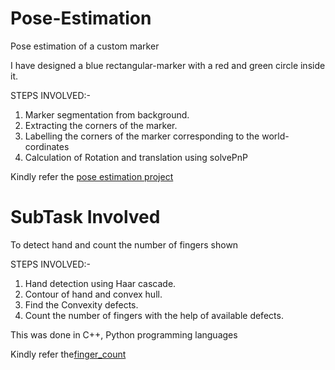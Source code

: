 # Pose-Estimation

Pose estimation of a custom marker

I have designed a blue rectangular-marker with a red and green circle inside it.

STEPS INVOLVED:-

1. Marker segmentation from background.
2. Extracting the corners of the marker.
3. Labelling the corners of the marker corresponding to the world-cordinates
4. Calculation of Rotation and translation using solvePnP

Kindly refer the [pose estimation project](https://github.com/AAMSfamilymembers/Pose-Estimation/tree/master/pose%20estimation%20project)


# SubTask Involved
To detect hand and count the number of fingers shown 

STEPS INVOLVED:-

1. Hand detection using Haar cascade.
2. Contour of hand and convex hull.
3. Find the Convexity defects.
4. Count the number of fingers with the help of available defects.

This was done in C++, Python programming languages

Kindly refer the[finger_count](https://github.com/AAMSfamilymembers/Pose-Estimation/tree/master/finger_count)
